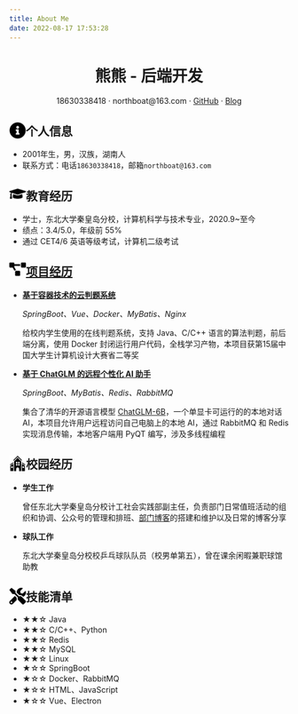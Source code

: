 ```yaml
---
title: About Me
date: 2022-08-17 17:53:28
---
```


 <center>
     <h1 style="width:75%">熊熊 - 后端开发</h1>
     <div style="width:90%">
         <span>
             18630338418
         </span>
         ·
         <span>
             northboat@163.com
         </span>
         ·
         <span>
             <a href="https://github.com/northboat">GitHub</a>
         </span>
         ·
         <span>
             <a href="https://northboat.netlify.app/">Blog</a>
         </span>
     </div>
 </center>

 ## <img src="./assets/info-circle-solid.svg" align="left" width="30px"> 个人信息

- 2001年生，男，汉族，湖南人
- 联系方式：电话`18630338418`，邮箱`northboat@163.com`

## <img src="./assets/graduation-cap-solid.svg" align="left" width="30px"> 教育经历

- 学士，东北大学秦皇岛分校，计算机科学与技术专业，2020.9~至今
- 绩点：3.4/5.0，年级前 55%
- 通过 CET4/6 英语等级考试，计算机二级考试

## <img src="./assets/project-diagram-solid.svg" align="left" width="30px"> [项目经历](https://northdoor.netlify.app/)

- [**基于容器技术的云判题系统**](https://github.com/northboat/Online-Judge-System)

  *SpringBoot、Vue、Docker、MyBatis、Nginx*

  给校内学生使用的在线判题系统，支持 Java、C/C++ 语言的算法判题，前后端分离，使用 Docker 封闭运行用户代码，全栈学习产物，本项目获第15届中国大学生计算机设计大赛省二等奖

- [**基于 ChatGLM 的远程个性化 AI 助手**](https://github.com/northboat/Aides)

  *SpringBoot、MyBatis、Redis、RabbitMQ*

  集合了清华的开源语言模型 [ChatGLM-6B](https://github.com/THUDM/ChatGLM-6B)，一个单显卡可运行的的本地对话 AI，本项目允许用户远程访问自己电脑上的本地 AI，通过 RabbitMQ 和 Redis 实现消息传输，本地客户端用 PyQT 编写，涉及多线程编程

## <img src="./assets/school.svg" align="left" width="30px"> 校园经历

- **学生工作**

  曾任东北大学秦皇岛分校计工社会实践部副主任，负责部门日常值班活动的组织和协调、公众号的管理和排班、[部门博客](https://ekeeper.netlify.app)的搭建和维护以及日常的博客分享

- **球队工作**

  东北大学秦皇岛分校校乒乓球队队员（校男单第五），曾在课余闲暇兼职球馆助教

## <img src="./assets/tools-solid.svg" align="left" width="30px"> 技能清单

- ★★☆ Java
- ★★☆ C/C++、Python
- ★★☆ Redis
- ★★☆ MySQL
- ★★☆ Linux
- ★☆☆ SpringBoot
- ★☆☆ Docker、RabbitMQ
- ★☆☆ HTML、JavaScript
- ★☆☆ Vue、Electron
